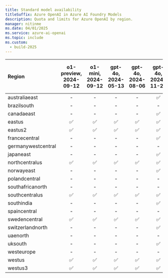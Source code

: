 ```yaml
---
title: Standard model availability
titleSuffix: Azure OpenAI in Azure AI Foundry Models
description: Quota and limits for Azure OpenAI by region.
manager: nitinme
ms.date: 04/01/2025
ms.service: azure-ai-openai
ms.topic: include
ms.custom:
  - build-2025
---
```



| **Region**     | **o1-preview**, **2024-09-12**   | **o1-mini**, **2024-09-12**   | **gpt-4o**, **2024-05-13**   | **gpt-4o**, **2024-08-06**   | **gpt-4o**, **2024-11-20**   | **gpt-4o-mini**, **2024-07-18**   | **gpt-4**, **0613**   | **gpt-4**, **turbo-2024-04-09**   | **gpt-4-32k**, **0613**   | **gpt-35-turbo**, **1106**   | **gpt-35-turbo**, **0125**   | **gpt-35-turbo-16k**, **0613**   | **gpt-35-turbo-instruct**, **0914**   | **text-embedding-3-small**, **1**   | **text-embedding-3-large**, **1**   | **text-embedding-ada-002**, **1**   | **text-embedding-ada-002**, **2**   | **dall-e-3**, **3.0**   | **tts**, **001**   | **tts-hd**, **001**   | **whisper**, **001**   |
|:-------------------|:------------------------------:|:---------------------------:|:--------------------------:|:--------------------------:|:--------------------------:|:-------------------------------:|:-------------------:|:-------------------------------:|:-----------------------:|:--------------------------:|:--------------------------:|:------------------------------:|:-----------------------------------:|:---------------------------------:|:---------------------------------:|:---------------------------------:|:---------------------------------:|:---------------------:|:----------------:|:-------------------:|:--------------------:|
| australiaeast      | -                          | -                       | -                      | -                      | ✅                       | -                           | ✅                | -                           | ✅                    | ✅                       | ✅                       | ✅                           | -                               | ✅                              | ✅                              | -                             | ✅                              | ✅                  | -            | -               | -                |
| brazilsouth        | -                          | -                       | -                      | -                      | -                      | -                           | -               | -                           | -                   | -                      | -                      | -                          | -                               | -                             | -                             | -                             | ✅                              | -                 | -            | -               | -                |
| canadaeast         | -                          | -                       | -                      | -                      | ✅                       | -                           | ✅                | -                           | ✅                    | ✅                       | ✅                       | ✅                           | -                               | ✅                              | ✅                              | -                             | ✅                              | -                 | -            | -               | -                |
| eastus             | ✅                           | ✅                        | ✅                       | ✅                       | ✅                       | ✅                            | ✅                | ✅                            | -                   | -                      | ✅                       | ✅                           | ✅                                | ✅                              | ✅                              | ✅                              | ✅                              | ✅                  | -            | -               | -                |
| eastus2            | ✅                           | ✅                        | ✅                       | ✅                       | ✅                       | ✅                            | ✅                | ✅                            | -                   | -                      | ✅                       | ✅                           | -                               | ✅                              | ✅                              | -                             | ✅                              | -                 | -            | -               | ✅                 |
| francecentral      | -                          | -                       | -                      | -                      | ✅                       | -                           | ✅                | -                           | ✅                    | ✅                       | ✅                       | ✅                           | -                               | -                             | ✅                              | -                             | ✅                              | -                 | -            | -               | -                |
| germanywestcentral | -                          | -                       | -                      | -                      | -                      | -                           | -               | -                           | -                   | -                      | -                      | -                          | -                               | -                             | ✅                              | -                             | -                             | -                 | -            | -               | -                |
| japaneast          | -                          | -                       | -                      | -                      | ✅                       | -                           | -               | -                           | -                   | -                      | ✅                       | ✅                           | -                               | ✅                              | ✅                              | -                             | ✅                              | -                 | -            | -               | -                |
| northcentralus     | ✅                           | ✅                        | ✅                       | ✅                       | ✅                       | ✅                            | ✅                | ✅                            | -                   | -                      | ✅                       | ✅                           | -                               | -                             | -                             | -                             | ✅                              | -                 | ✅             | ✅                | ✅                 |
| norwayeast         | -                          | -                       | -                      | -                      | ✅                       | -                           | -               | -                           | -                   | -                      | -                      | -                          | -                               | -                             | ✅                              | -                             | ✅                              | -                 | -            | -               | ✅                 |
| polandcentral      | -                          | -                       | -                      | -                      | -                      | -                           | -               | -                           | -                   | -                      | -                      | -                          | -                               | -                             | ✅                              | -                             | -                             | -                 | -            | -               | -                |
| southafricanorth   | -                          | -                       | -                      | -                      | -                      | -                           | -               | -                           | -                   | -                      | -                      | -                          | -                               | -                             | ✅                              | -                             | ✅                              | -                 | -            | -               | -                |
| southcentralus     | ✅                           | ✅                        | ✅                       | ✅                       | ✅                       | ✅                            | -               | ✅                            | -                   | -                      | ✅                       | -                          | -                               | -                             | -                             | ✅                              | ✅                              | -                 | -            | -               | -                |
| southindia         | -                          | -                       | -                      | -                      | ✅                       | -                           | -               | -                           | -                   | ✅                       | ✅                       | -                          | -                               | -                             | ✅                              | -                             | ✅                              | -                 | -            | -               | ✅                 |
| spaincentral       | -                          | -                       | -                      | -                      | -                      | -                           | -               | -                           | -                   | -                      | -                      | -                          | -                               | -                             | ✅                              | -                             | -                             | -                 | -            | -               | -                |
| swedencentral      | ✅                           | ✅                        | ✅                       | ✅                       | ✅                       | ✅                            | ✅                | ✅                            | ✅                    | ✅                       | ✅                       | ✅                           | ✅                                | -                             | ✅                              | -                             | ✅                              | ✅                  | ✅             | ✅                | ✅                 |
| switzerlandnorth   | -                          | -                       | -                      | -                      | ✅                       | -                           | ✅                | -                           | ✅                    | -                      | ✅                       | ✅                           | -                               | ✅                              | ✅                              | -                             | ✅                              | -                 | -            | -               | ✅                 |
| uaenorth           | -                          | -                       | -                      | -                      | -                      | -                           | -               | -                           | -                   | -                      | -                      | -                          | -                               | ✅                              | ✅                              | -                             | ✅                              | -                 | -            | -               | ✅                 |
| uksouth            | -                          | -                       | -                      | -                      | ✅                       | -                           | -               | -                           | -                   | ✅                       | ✅                       | ✅                           | -                               | -                             | ✅                              | -                             | ✅                              | -                 | -            | -               | -                |
| westeurope         | -                          | -                       | -                      | -                      | -                      | -                           | -               | -                           | -                   | -                      | ✅                       | -                          | -                               | -                             | -                             | -                             | ✅                              | -                 | -            | -               | ✅                 |
| westus             | ✅                           | ✅                        | ✅                       | ✅                       | ✅                       | ✅                            | -               | ✅                            | -                   | ✅                       | ✅                       | -                          | -                               | ✅                              | -                             | -                             | ✅                              | -                 | -            | -               | -                |
| westus3            | ✅                           | ✅                        | ✅                       | ✅                       | ✅                       | ✅                            | -               | ✅                            | -                   | -                      | ✅                       | -                          | -                               | -                             | ✅                              | -                             | ✅                              | -                 | ✅             | ✅                | -                |
